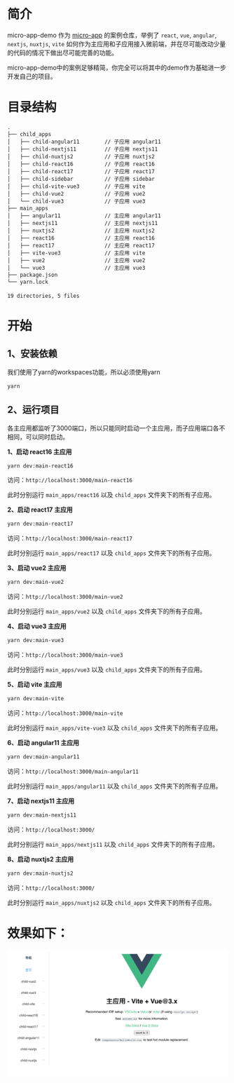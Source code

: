 # 简介
micro-app-demo 作为 [micro-app](https://github.com/micro-zoe/micro-app) 的案例仓库，举例了 `react`, `vue`, `angular`, `nextjs`, `nuxtjs`, `vite` 如何作为主应用和子应用接入微前端，并在尽可能改动少量的代码的情况下做出尽可能完善的功能。

micro-app-demo中的案例足够精简，你完全可以将其中的demo作为基础进一步开发自己的项目。

# 目录结构
```
.
├── child_apps
│   ├── child-angular11        // 子应用 angular11
│   ├── child-nextjs11         // 子应用 nextjs11
│   ├── child-nuxtjs2          // 子应用 nuxtjs2
│   ├── child-react16          // 子应用 react16
│   ├── child-react17          // 子应用 react17
│   ├── child-sidebar          // 子应用 sidebar
│   ├── child-vite-vue3        // 子应用 vite
│   ├── child-vue2             // 子应用 vue2
│   └── child-vue3             // 子应用 vue3
├── main_apps
│   ├── angular11              // 主应用 angular11
│   ├── nextjs11               // 主应用 nextjs11
│   ├── nuxtjs2                // 主应用 nuxtjs2
│   ├── react16                // 主应用 react16
│   ├── react17                // 主应用 react17
│   ├── vite-vue3              // 主应用 vite
│   ├── vue2                   // 主应用 vue2
│   └── vue3                   // 主应用 vue3
├── package.json
└── yarn.lock

19 directories, 5 files
```

# 开始

## 1、安装依赖

我们使用了yarn的workspaces功能，所以必须使用yarn

```bash
yarn 
```

## 2、运行项目
各主应用都监听了3000端口，所以只能同时启动一个主应用，而子应用端口各不相同，可以同时启动。

**1、启动 react16 主应用**

```bash
yarn dev:main-react16
```

访问：`http://localhost:3000/main-react16`

此时分别运行 `main_apps/react16` 以及 `child_apps` 文件夹下的所有子应用。

**2、启动 react17 主应用**

```bash
yarn dev:main-react17
```

访问：`http://localhost:3000/main-react17`

此时分别运行 `main_apps/react17` 以及 `child_apps` 文件夹下的所有子应用。

**3、启动 vue2 主应用**

```bash
yarn dev:main-vue2
```

访问：`http://localhost:3000/main-vue2`

此时分别运行 `main_apps/vue2` 以及 `child_apps` 文件夹下的所有子应用。


**4、启动 vue3 主应用**

```bash
yarn dev:main-vue3
```

访问：`http://localhost:3000/main-vue3`

此时分别运行 `main_apps/vue3` 以及 `child_apps` 文件夹下的所有子应用。


**5、启动 vite 主应用**

```bash
yarn dev:main-vite
```

访问：`http://localhost:3000/main-vite`

此时分别运行 `main_apps/vite-vue3` 以及 `child_apps` 文件夹下的所有子应用。


**6、启动 angular11 主应用**

```bash
yarn dev:main-angular11
```

访问：`http://localhost:3000/main-angular11`

此时分别运行 `main_apps/angular11` 以及 `child_apps` 文件夹下的所有子应用。



**7、启动 nextjs11 主应用**

```bash
yarn dev:main-nextjs11
```

访问：`http://localhost:3000/`

此时分别运行 `main_apps/nextjs11` 以及 `child_apps` 文件夹下的所有子应用。


**8、启动 nuxtjs2 主应用**

```bash
yarn dev:main-nuxtjs2
```

访问：`http://localhost:3000/`

此时分别运行 `main_apps/nuxtjs2` 以及 `child_apps` 文件夹下的所有子应用。


# 效果如下：
![](./example.png)

